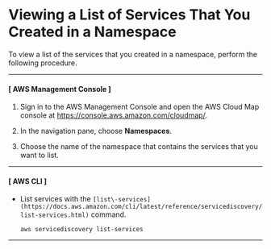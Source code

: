 # Viewing a List of Services That You Created in a Namespace<a name="listing-services"></a>

To view a list of the services that you created in a namespace, perform the following procedure\.

------
#### [ AWS Management Console ]

1. Sign in to the AWS Management Console and open the AWS Cloud Map console at [https://console\.aws\.amazon\.com/cloudmap/](https://console.aws.amazon.com/cloudmap/)\.

1. In the navigation pane, choose **Namespaces**\.

1. Choose the name of the namespace that contains the services that you want to list\.

------
#### [ AWS CLI ]
+ List services with the `[list\-services](https://docs.aws.amazon.com/cli/latest/reference/servicediscovery/list-services.html)` command\.

  ```
  aws servicediscovery list-services
  ```

------